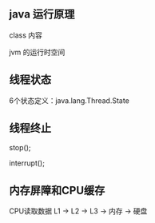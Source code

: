 ## java 运行原理
class 内容

jvm 的运行时空间

## 线程状态

6个状态定义：java.lang.Thread.State

## 线程终止
stop();  

interrupt();

## 内存屏障和CPU缓存
CPU读取数据
L1 -> L2 -> L3 -> 内存 -> 硬盘
